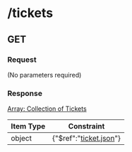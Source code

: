 # /tickets

## GET


### Request
(No parameters required)

### Response
[Array: Collection of Tickets](schema/tickets.json)

| Item Type |  Constraint |
|-----------|------------|
| object | {"$ref":"[ticket.json](schema/ticket.json)"} |         
